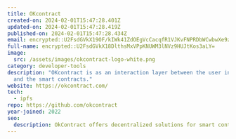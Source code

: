 ```yaml
---
title: OKcontract
created-on: 2024-02-01T15:47:28.401Z
updated-on: 2024-02-01T15:47:28.419Z
published-on: 2024-02-01T15:47:28.434Z
email: encrypted::U2FsdGVkX19OF/kIWk41ZdOEgVcCacqfR1VJKvFNPRDbWCwbwXe9zhinD8KGjEt5
full-name: encrypted::U2FsdGVkX18DlthsMxVPpKNUWM3lNVz9HUJtKos3aLY=
image:
  src: /assets/images/okcontract-logo-white.png
category: developer-tools
description: "OKcontract is as an interaction layer between the user interface
  and the smart contracts."
website: https://okcontract.com/
tech:
  - ipfs
repo: https://github.com/okcontract
year-joined: 2022
seo:
  description: OkContract offers decentralized solutions for smart contract management.
---
```

